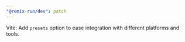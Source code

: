 ```yaml
---
"@remix-run/dev": patch
---
```


Vite: Add `presets` option to ease integration with different platforms and tools.
